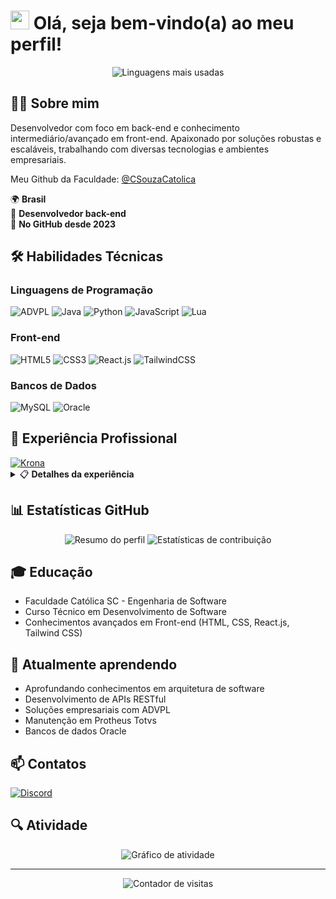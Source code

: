 # <img src="https://media.giphy.com/media/hvRJCLFzcasrR4ia7z/giphy.gif" width="30px"> Olá, seja bem-vindo(a) ao meu perfil!

<div align="center">
  <img src="https://github-readme-stats.vercel.app/api/top-langs/?username=gaab0418&theme=radical&layout=compact" alt="Linguagens mais usadas" />
</div>

## 👨‍💻 Sobre mim

Desenvolvedor com foco em back-end e conhecimento intermediário/avançado em front-end. Apaixonado por soluções robustas e escaláveis, trabalhando com diversas tecnologias e ambientes empresariais.

Meu Github da Faculdade: <a href="https://github.com/CSouzaCatolica">@CSouzaCatolica</a></p>

🌍 **Brasil**  
🚀 **Desenvolvedor back-end**  
📅 **No GitHub desde 2023**

## 🛠️ Habilidades Técnicas

### Linguagens de Programação
<div align="left">
  <img src="https://img.shields.io/badge/ADVPL-2D3244?style=for-the-badge&logo=totvs&logoColor=white" alt="ADVPL" />
  <img src="https://img.shields.io/badge/Java-ED8B00?style=for-the-badge&logo=openjdk&logoColor=white" alt="Java" />
  <img src="https://img.shields.io/badge/Python-3776AB?style=for-the-badge&logo=python&logoColor=white" alt="Python" />
  <img src="https://img.shields.io/badge/JavaScript-F7DF1E?style=for-the-badge&logo=javascript&logoColor=black" alt="JavaScript" />
  <img src="https://img.shields.io/badge/Lua-2C2D72?style=for-the-badge&logo=lua&logoColor=white" alt="Lua" />
</div>

### Front-end
<div align="left">
  <img src="https://img.shields.io/badge/HTML5-E34F26?style=for-the-badge&logo=html5&logoColor=white" alt="HTML5" />
  <img src="https://img.shields.io/badge/CSS3-1572B6?style=for-the-badge&logo=css3&logoColor=white" alt="CSS3" />
  <img src="https://img.shields.io/badge/React.js-20232A?style=for-the-badge&logo=react&logoColor=61DAFB" alt="React.js" />
  <img src="https://img.shields.io/badge/Tailwind_CSS-38B2AC?style=for-the-badge&logo=tailwind-css&logoColor=white" alt="TailwindCSS" />
</div>

### Bancos de Dados
<div align="left">
  <img src="https://img.shields.io/badge/MySQL-005C84?style=for-the-badge&logo=mysql&logoColor=white" alt="MySQL" />
  <img src="https://img.shields.io/badge/Oracle-F80000?style=for-the-badge&logo=oracle&logoColor=white" alt="Oracle" />
</div>

## 🏢 Experiência Profissional

<div align="left">
  <a href="https://www.krona.com.br/" target="_blank">
    <img src="https://img.shields.io/badge/Krona-a80c1c?style=for-the-badge&logo=building&logoColor=white" alt="Krona" />
  </a>
</div>

<details>
  <summary>📋 <b>Detalhes da experiência</b></summary>
  <br>
  <div>
    <h4>Krona Tubos e Conexões</h4>
    <ul>
      <li>Desenvolvimento back-end com foco em soluções empresariais</li>
      <li>Integração de sistemas e otimização de processos com API's Rest</li>
      <li>Manutenção e evolução de aplicações existentes (como Protheus ToTvs)</li>
    </ul>
  </div>
</details>

## 📊 Estatísticas GitHub

<div align="center">
  <img src="https://github-profile-summary-cards.vercel.app/api/cards/profile-details?username=gaab0418&theme=radical" alt="Resumo do perfil" />
  
  <img src="https://github-readme-streak-stats.herokuapp.com/?user=gaab0418&theme=radical" alt="Estatísticas de contribuição" />
</div>

## 🎓 Educação

- Faculdade Católica SC - Engenharia de Software
- Curso Técnico em Desenvolvimento de Software
- Conhecimentos avançados em Front-end (HTML, CSS, React.js, Tailwind CSS)

## 🌱 Atualmente aprendendo

- Aprofundando conhecimentos em arquitetura de software
- Desenvolvimento de APIs RESTful
- Soluções empresariais com ADVPL
- Manutenção em Protheus Totvs
- Bancos de dados Oracle

<!--
## 🚀 Projetos em Destaque

<div align="center">
  <a href="https://github.com/gaab0418">
    <img src="https://github-readme-stats.vercel.app/api/pin/?username=gaab0418&repo=Financeiro&theme=radical" alt="Projeto Financeiro" />
  </a>
</div>-->

## 📫 Contatos

<div align="left">
  <a href="https://discord.com/users/477968592994828290">
    <img src="https://img.shields.io/badge/Discord-7289DA?style=for-the-badge&logo=discord&logoColor=white" alt="Discord" />
  </a>
</div>

## 🔍 Atividade

<div align="center">
  <img src="https://github-readme-activity-graph.vercel.app/graph?username=gaab0418&theme=react-dark" alt="Gráfico de atividade" />
</div>

---

<div align="center">
  <img src="https://komarev.com/ghpvc/?username=gaab0418&color=blueviolet&style=flat-square" alt="Contador de visitas" />
</div>

